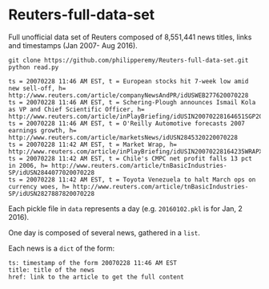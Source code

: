 # Reuters-full-data-set
Full unofficial data set of Reuters composed of 8,551,441 news titles, links and timestamps (Jan 2007- Aug 2016).

```
git clone https://github.com/philipperemy/Reuters-full-data-set.git
python read.py
```

```
ts = 20070228 11:46 AM EST, t = European stocks hit 7-week low amid new sell-off, h= http://www.reuters.com/article/companyNewsAndPR/idUSWEB277620070228
ts = 20070228 11:46 AM EST, t = Schering-Plough announces Ismail Kola as VP and Chief Scientific Officer, h= http://www.reuters.com/article/inPlayBriefing/idUSIN20070228164651SGP20070228
ts = 20070228 11:46 AM EST, t = O'Reilly Automotive forecasts 2007 earnings growth, h= http://www.reuters.com/article/marketsNews/idUSN2845320220070228
ts = 20070228 11:42 AM EST, t = Market Wrap, h= http://www.reuters.com/article/inPlayBriefing/idUSIN20070228164235WRAPX20070228
ts = 20070228 11:42 AM EST, t = Chile's CMPC net profit falls 13 pct in 2006, h= http://www.reuters.com/article/tnBasicIndustries-SP/idUSN2844077020070228
ts = 20070228 11:42 AM EST, t = Toyota Venezuela to halt March ops on currency woes, h= http://www.reuters.com/article/tnBasicIndustries-SP/idUSN2827887820070228
```

Each pickle file in `data` represents a day (e.g. `20160102.pkl` is for Jan, 2 2016).

One day is composed of several news, gathered in a `list`.

Each news is a `dict` of the form:

```
ts: timestamp of the form 20070228 11:46 AM EST
title: title of the news
href: link to the article to get the full content
```
